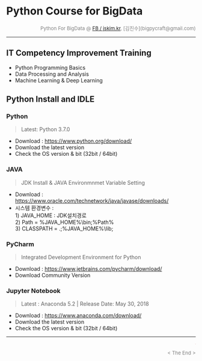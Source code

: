 
# Python Course for BigData

<div align='right'><font size=2 color='gray'>Python For BigData @ <font color='blue'><a href='https://www.facebook.com/jskim.kr'>FB / jskim.kr</a></font>, [김진수](bigpycraft@gmail.com)</font></div>
<hr>

## IT Competency Improvement Training
- Python Programming Basics
- Data Processing and Analysis
- Machine Learning & Deep Learning


## Python Install and IDLE 

### Python 
>  Latest: Python 3.7.0 
- Download : https://www.python.org/download/
- Download the latest version 
- Check the OS version & bit (32bit / 64bit)


### JAVA 
> JDK Install & JAVA Environmnmet Variable Setting 
- Download : https://www.oracle.com/technetwork/java/javase/downloads/
- 시스템 환경변수 : 
<br/> 1) JAVA_HOME : JDK설치경로
<br/> 2) Path = %JAVA_HOME%\bin;%Path%
<br/> 3) CLASSPATH = .;%JAVA_HOME%\lib;


### PyCharm
>  Integrated Development Environment for Python
- Download : https://www.jetbrains.com/pycharm/download/ 
- Download Community Version

### Jupyter Notebook
> Latest : Anaconda 5.2 | Release Date: May 30, 2018
- Download : https://www.anaconda.com/download/
- Download the latest version 
- Check the OS version & bit (32bit / 64bit)

<hr>
<marquee><font size=3 color='brown'>The BigpyCraft find the information to design valuable society with Technology & Craft.</font></marquee>
<div align='right'><font size=2 color='gray'> &lt; The End &gt; </font></div>
